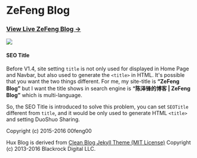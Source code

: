 # ZeFeng Blog

### [View Live ZeFeng Blog &rarr;](https://00feng00.github.io/)

![](http://huangxuan.me/img/blog-desktop.jpg)



#### SEO Title

Before V1.4, site setting `title` is not only used for displayed in Home Page and Navbar, but also used to generate the `<title>` in HTML.
It's possible that you want the two things different. For me, my site-title is **“ZeFeng Blog”** but I want the title shows in search engine is **“陈泽锋的博客 | ZeFeng Blog”** which is multi-language.

So, the SEO Title is introduced to solve this problem, you can set `SEOTitle` different from `title`, and it would be only used to generate HTML `<title>` and setting DuoShuo Sharing.


Copyright (c) 2015-2016 00feng00

Hux Blog is derived from [Clean Blog Jekyll Theme (MIT License)](https://github.com/BlackrockDigital/startbootstrap-clean-blog-jekyll/)
Copyright (c) 2013-2016 Blackrock Digital LLC.
